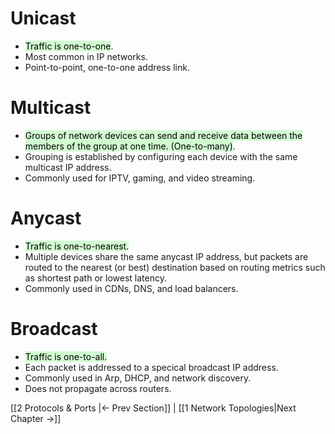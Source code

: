 # Unicast
- <mark style="background: #BBFABBA6;">Traffic is one-to-one</mark>.
- Most common in IP networks.
- Point-to-point, one-to-one address link.

# Multicast
- <mark style="background: #BBFABBA6;">Groups of network devices can send and receive data between the members of the group at one time. (One-to-many)</mark>.
- Grouping is established by configuring each device with the same multicast IP address.
- Commonly used for IPTV, gaming, and video streaming.

# Anycast
- <mark style="background: #BBFABBA6;">Traffic is one-to-nearest.</mark>
- Multiple devices share the same anycast IP address, but packets are routed to the nearest (or best) destination based on routing metrics such as shortest path or lowest latency.
- Commonly used in CDNs, DNS, and load balancers.

# Broadcast
- <mark style="background: #BBFABBA6;">Traffic is one-to-all.</mark>
- Each packet is addressed to a specical broadcast IP address.
- Commonly used in Arp, DHCP, and network discovery.
- Does not propagate across routers.

[[2 Protocols & Ports |<- Prev Section]] | [[1 Network Topologies|Next Chapter ->]]